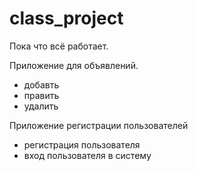 # class_project

Пока что всё работает.

Приложение для объявлений.
- добавть
- править
- удалить

Приложение регистрации пользователей
- регистрация пользователя
- вход пользователя в систему
